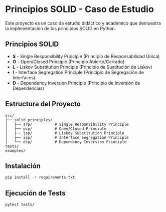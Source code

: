 # Principios SOLID - Caso de Estudio

Este proyecto es un caso de estudio didáctico y académico que demuestra la implementación de los principios SOLID en Python.

## Principios SOLID

- **S** - Single Responsibility Principle (Principio de Responsabilidad Única)
- **O** - Open/Closed Principle (Principio Abierto/Cerrado)
- **L** - Liskov Substitution Principle (Principio de Sustitución de Liskov)
- **I** - Interface Segregation Principle (Principio de Segregación de Interfaces)
- **D** - Dependency Inversion Principle (Principio de Inversión de Dependencias)

## Estructura del Proyecto

```
src/
├── solid_principles/
│   ├── srp/          # Single Responsibility Principle
│   ├── ocp/          # Open/Closed Principle
│   ├── lsp/          # Liskov Substitution Principle
│   ├── isp/          # Interface Segregation Principle
│   └── dip/          # Dependency Inversion Principle
tests/
examples/
```

## Instalación

```bash
pip install -r requirements.txt
```

## Ejecución de Tests

```bash
pytest tests/
```